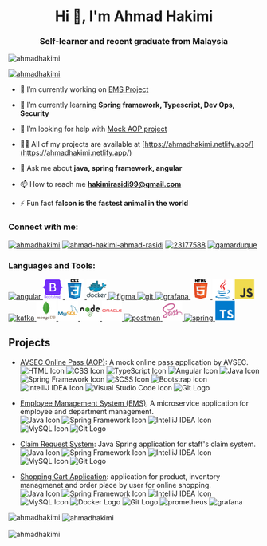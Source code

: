 <h1 align="center">Hi 👋, I'm Ahmad Hakimi</h1>
<h3 align="center">Self-learner and recent graduate from Malaysia</h3>

<p align="left"> <img src="https://komarev.com/ghpvc/?username=ahmadhakimi&label=Profile%20views&color=0e75b6&style=flat" alt="ahmadhakimi" /> </p>

<p align="left"> <a href="https://github.com/ryo-ma/github-profile-trophy"><img src="https://github-profile-trophy.vercel.app/?username=ahmadhakimi" alt="ahmadhakimi" /></a> </p>

- 🔭 I’m currently working on [EMS Project](https://github.com/ahmadhakimi/microservice-ems-springboot)

- 🌱 I’m currently learning **Spring framework, Typescript, Dev Ops, Security**

- 🤝 I’m looking for help with [Mock AOP project](https://github.com/ahmadhakimi/Mock-AOP-Website)

- 👨‍💻 All of my projects are available at [https://ahmadhakimi.netlify.app/](https://ahmadhakimi.netlify.app/)

- 💬 Ask me about **java, spring framework, angular**

- 📫 How to reach me **hakimirasidi99@gmail.com**

- ⚡ Fun fact **falcon is the fastest animal in the world**

<h3 align="left">Connect with me:</h3>
<p align="left">
<a href="https://codepen.io/ahmadhakimi" target="blank"><img align="center" src="https://raw.githubusercontent.com/rahuldkjain/github-profile-readme-generator/master/src/images/icons/Social/codepen.svg" alt="ahmadhakimi" height="30" width="40" /></a>
<a href="https://linkedin.com/in/ahmad-hakimi-ahmad-rasidi" target="blank"><img align="center" src="https://raw.githubusercontent.com/rahuldkjain/github-profile-readme-generator/master/src/images/icons/Social/linked-in-alt.svg" alt="ahmad-hakimi-ahmad-rasidi" height="30" width="40" /></a>
<a href="https://stackoverflow.com/users/23177588" target="blank"><img align="center" src="https://raw.githubusercontent.com/rahuldkjain/github-profile-readme-generator/master/src/images/icons/Social/stack-overflow.svg" alt="23177588" height="30" width="40" /></a>
<a href="https://discord.gg/qamarduque" target="blank"><img align="center" src="https://raw.githubusercontent.com/rahuldkjain/github-profile-readme-generator/master/src/images/icons/Social/discord.svg" alt="qamarduque" height="30" width="40" /></a>
</p>

<h3 align="left">Languages and Tools:</h3>
<p align="left"> <a href="https://angular.io" target="_blank" rel="noreferrer"> <img src="https://angular.io/assets/images/logos/angular/angular.svg" alt="angular" width="40" height="40"/> </a> <a href="https://getbootstrap.com" target="_blank" rel="noreferrer"> <img src="https://raw.githubusercontent.com/devicons/devicon/master/icons/bootstrap/bootstrap-plain-wordmark.svg" alt="bootstrap" width="40" height="40"/> </a> <a href="https://www.w3schools.com/css/" target="_blank" rel="noreferrer"> <img src="https://raw.githubusercontent.com/devicons/devicon/master/icons/css3/css3-original-wordmark.svg" alt="css3" width="40" height="40"/> </a> <a href="https://www.docker.com/" target="_blank" rel="noreferrer"> <img src="https://raw.githubusercontent.com/devicons/devicon/master/icons/docker/docker-original-wordmark.svg" alt="docker" width="40" height="40"/> </a> <a href="https://www.figma.com/" target="_blank" rel="noreferrer"> <img src="https://www.vectorlogo.zone/logos/figma/figma-icon.svg" alt="figma" width="40" height="40"/> </a> <a href="https://git-scm.com/" target="_blank" rel="noreferrer"> <img src="https://www.vectorlogo.zone/logos/git-scm/git-scm-icon.svg" alt="git" width="40" height="40"/> </a> <a href="https://grafana.com" target="_blank" rel="noreferrer"> <img src="https://www.vectorlogo.zone/logos/grafana/grafana-icon.svg" alt="grafana" width="40" height="40"/> </a> <a href="https://www.w3.org/html/" target="_blank" rel="noreferrer"> <img src="https://raw.githubusercontent.com/devicons/devicon/master/icons/html5/html5-original-wordmark.svg" alt="html5" width="40" height="40"/> </a> <a href="https://www.java.com" target="_blank" rel="noreferrer"> <img src="https://raw.githubusercontent.com/devicons/devicon/master/icons/java/java-original.svg" alt="java" width="40" height="40"/> </a> <a href="https://developer.mozilla.org/en-US/docs/Web/JavaScript" target="_blank" rel="noreferrer"> <img src="https://raw.githubusercontent.com/devicons/devicon/master/icons/javascript/javascript-original.svg" alt="javascript" width="40" height="40"/> </a> <a href="https://kafka.apache.org/" target="_blank" rel="noreferrer"> <img src="https://www.vectorlogo.zone/logos/apache_kafka/apache_kafka-icon.svg" alt="kafka" width="40" height="40"/> </a> <a href="https://www.mongodb.com/" target="_blank" rel="noreferrer"> <img src="https://raw.githubusercontent.com/devicons/devicon/master/icons/mongodb/mongodb-original-wordmark.svg" alt="mongodb" width="40" height="40"/> </a> <a href="https://www.mysql.com/" target="_blank" rel="noreferrer"> <img src="https://raw.githubusercontent.com/devicons/devicon/master/icons/mysql/mysql-original-wordmark.svg" alt="mysql" width="40" height="40"/> </a> <a href="https://nodejs.org" target="_blank" rel="noreferrer"> <img src="https://raw.githubusercontent.com/devicons/devicon/master/icons/nodejs/nodejs-original-wordmark.svg" alt="nodejs" width="40" height="40"/> </a> <a href="https://www.oracle.com/" target="_blank" rel="noreferrer"> <img src="https://raw.githubusercontent.com/devicons/devicon/master/icons/oracle/oracle-original.svg" alt="oracle" width="40" height="40"/> </a> <a href="https://postman.com" target="_blank" rel="noreferrer"> <img src="https://www.vectorlogo.zone/logos/getpostman/getpostman-icon.svg" alt="postman" width="40" height="40"/> </a> <a href="https://sass-lang.com" target="_blank" rel="noreferrer"> <img src="https://raw.githubusercontent.com/devicons/devicon/master/icons/sass/sass-original.svg" alt="sass" width="40" height="40"/> </a> <a href="https://spring.io/" target="_blank" rel="noreferrer"> <img src="https://www.vectorlogo.zone/logos/springio/springio-icon.svg" alt="spring" width="40" height="40"/> </a> <a href="https://www.typescriptlang.org/" target="_blank" rel="noreferrer"> <img src="https://raw.githubusercontent.com/devicons/devicon/master/icons/typescript/typescript-original.svg" alt="typescript" width="40" height="40"/> </a> </p>

## Projects

- [AVSEC Online Pass (AOP)](https://github.com/ahmadhakimi/Mock-AOP-Website): A mock online pass application by AVSEC.<br>
  ![HTML Icon](https://img.icons8.com/color/20/000000/html-5.png) ![CSS Icon](https://img.icons8.com/color/20/000000/css3.png) ![TypeScript Icon](https://img.icons8.com/color/20/000000/typescript.png) ![Angular Icon](https://img.icons8.com/color/20/000000/angularjs.png) ![Java Icon](https://img.icons8.com/color/20/000000/java-coffee-cup-logo.png) ![Spring Framework Icon](https://img.icons8.com/color/20/000000/spring-logo.png) ![SCSS Icon](https://img.icons8.com/color/20/000000/sass.png) ![Bootstrap Icon](https://img.icons8.com/color/20/000000/bootstrap.png) ![IntelliJ IDEA Icon](https://img.icons8.com/color/20/000000/intellij-idea.png) ![Visual Studio Code Icon](https://img.icons8.com/color/20/000000/visual-studio-code-2019.png) ![Git Logo](https://img.icons8.com/color/20/000000/git.png)

- [Employee Management System (EMS)](https://github.com/ahmadhakimi/microservice-ems-springboot): A microservice application for employee and department management.<br>
  ![Java Icon](https://img.icons8.com/color/20/000000/java-coffee-cup-logo.png) ![Spring Framework Icon](https://img.icons8.com/color/20/000000/spring-logo.png) ![IntelliJ IDEA Icon](https://img.icons8.com/color/20/000000/intellij-idea.png) ![MySQL Icon](https://img.icons8.com/color/20/000000/mysql-logo.png) ![Git Logo](https://img.icons8.com/color/20/000000/git.png)

- [Claim Request System](https://github.com/ahmadhakimi/claim-request-system): Java Spring application for staff's claim system.<br>
  ![Java Icon](https://img.icons8.com/color/20/000000/java-coffee-cup-logo.png) ![Spring Framework Icon](https://img.icons8.com/color/20/000000/spring-logo.png) ![IntelliJ IDEA Icon](https://img.icons8.com/color/20/000000/intellij-idea.png) ![MySQL Icon](https://img.icons8.com/color/20/000000/mysql-logo.png) ![Git Logo](https://img.icons8.com/color/20/000000/git.png)

- [Shopping Cart Application](https://github.com/ahmadhakimi/shopping-cart-microservice): application for product, inventory managmenet and order place by user for online shopping.<br>
  ![Java Icon](https://img.icons8.com/color/20/000000/java-coffee-cup-logo.png) ![Spring Framework Icon](https://img.icons8.com/color/20/000000/spring-logo.png) ![IntelliJ IDEA Icon](https://img.icons8.com/color/20/000000/intellij-idea.png) ![MySQL Icon](https://img.icons8.com/color/20/000000/mysql-logo.png) ![Docker Logo](https://img.icons8.com/color/20/000000/docker.png) ![Git Logo](https://img.icons8.com/color/20/000000/git.png) ![prometheus](https://img.icons8.com/color/20/000000/prometheus-app.png) ![grafana](https://img.icons8.com/color/20/000000/grafana.png)

<p><img align="left" src="https://github-readme-stats.vercel.app/api/top-langs?username=ahmadhakimi&show_icons=true&locale=en&layout=compact" alt="ahmadhakimi" /></p>

<p>&nbsp;<img align="center" src="https://github-readme-stats.vercel.app/api?username=ahmadhakimi&show_icons=true&locale=en" alt="ahmadhakimi" /></p>

<p><img align="center" src="https://github-readme-streak-stats.herokuapp.com/?user=ahmadhakimi&" alt="ahmadhakimi" /></p>
